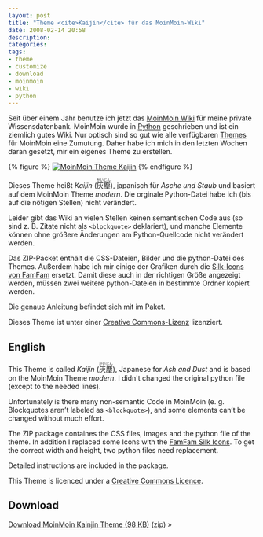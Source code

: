 ```yaml
---
layout: post
title: "Theme <cite>Kaijin</cite> für das MoinMoin-Wiki"
date: 2008-02-14 20:58
description:
categories:
tags:
- theme
- customize
- download
- moinmoin
- wiki
- python
---
```


Seit über einem Jahr benutze ich jetzt das [MoinMoin Wiki](http://moinmo.in/ "MoinMoinWiki - MoinMoin") für meine private Wissensdatenbank. MoinMoin wurde in [Python](http://www.python.org/ "Python Programming Language – Official Website") geschrieben und ist ein ziemlich gutes Wiki. Nur optisch sind so gut wie alle verfügbaren [Themes](http://moinmo.in/ThemeMarket "ThemeMarket – MoinMoin") für MoinMoin eine Zumutung. Daher habe ich mich in den letzten Wochen daran gesetzt, mir ein eigenes Theme zu erstellen.

{% figure %}
<a href="/downloads/moinmoin-kaijin-theme.zip"><img src="{{ site.images_dir }}moinmoin-kaijin.png" alt="MoinMoin Theme Kaijin" /></a>
{% endfigure %}

Dieses Theme heißt *Kaijin* (<ruby>灰塵<rp>（</rp><rt>かいじん</rt><rp>）</rp></ruby>), japanisch für *Asche und Staub* und basiert auf dem MoinMoin Theme <cite>modern</cite>. Die orginale Python-Datei habe ich (bis auf die nötigen Stellen) nicht verändert.

Leider gibt das Wiki an vielen Stellen keinen semantischen Code aus (so sind z. B. Zitate nicht als `<blockquote>` deklariert), und manche Elemente können ohne größere Änderungen am Python-Quellcode nicht verändert werden.

Das ZIP-Packet enthält die CSS-Dateien, Bilder und die python-Datei des Themes. Außerdem habe ich mir einige der Grafiken durch die [Silk-Icons von FamFam](http://www.famfamfam.com/lab/icons/silk/ "famfamfam.com: Silk Icons") ersetzt. Damit diese auch in der richtigen Größe angezeigt werden, müssen zwei weitere python-Dateien in bestimmte Ordner kopiert werden.

Die genaue Anleitung befindet sich mit im Paket.

Dieses Theme ist unter einer <a rel="license" href="http://creativecommons.org/licenses/by-nc-sa/2.0/de/">Creative Commons-Lizenz</a> lizenziert.

## English

This Theme is called *Kaijin* (<ruby>灰塵<rp>（</rp><rt>かいじん</rt><rp>）</rp></ruby>), Japanese for *Ash and Dust* and is based on the MoinMoin Theme <cite>modern</cite>. I didn't changed the original python file (except to the needed lines).

Unfortunately is there many non-semantic Code in MoinMoin (e. g. Blockquotes aren’t labeled as `<blockquote>`), and some elements can’t be changed without much effort.

The ZIP package containes the CSS files, images and the python file of the theme. In addition I replaced some Icons with the [FamFam Silk Icons](http://www.famfamfam.com/lab/icons/silk/ "famfamfam.com: Silk Icons"). To get the correct width and height, two python files need replacement.

Detailed instructions are included in the package.

This Theme is licenced under a <a rel="license" href="http://creativecommons.org/licenses/by-nc-sa/2.0/de/deed.en">Creative Commons Licence</a>.

## Download

<div class="download">
    <p><a href="/downloads/moinmoin-kaijin-theme.zip">Download MoinMoin Kainjin Theme (98 KB)</a> (zip) »</p>
</div>
